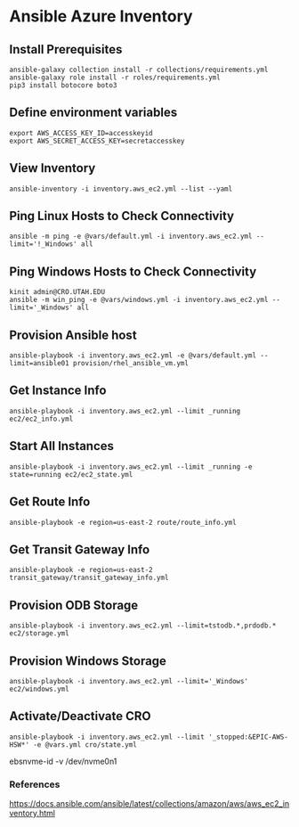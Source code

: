 # Ansible Azure Inventory

## Install Prerequisites
```
ansible-galaxy collection install -r collections/requirements.yml
ansible-galaxy role install -r roles/requirements.yml
pip3 install botocore boto3
```

## Define environment variables
```
export AWS_ACCESS_KEY_ID=accesskeyid
export AWS_SECRET_ACCESS_KEY=secretaccesskey
```

## View Inventory
```
ansible-inventory -i inventory.aws_ec2.yml --list --yaml
```

## Ping Linux Hosts to Check Connectivity
```
ansible -m ping -e @vars/default.yml -i inventory.aws_ec2.yml --limit='!_Windows' all
```

## Ping Windows Hosts to Check Connectivity
```
kinit admin@CRO.UTAH.EDU
ansible -m win_ping -e @vars/windows.yml -i inventory.aws_ec2.yml --limit='_Windows' all
```

## Provision Ansible host
```
ansible-playbook -i inventory.aws_ec2.yml -e @vars/default.yml --limit=ansible01 provision/rhel_ansible_vm.yml
```

## Get Instance Info
```
ansible-playbook -i inventory.aws_ec2.yml --limit _running ec2/ec2_info.yml
```

## Start All Instances
```
ansible-playbook -i inventory.aws_ec2.yml --limit _running -e state=running ec2/ec2_state.yml
```

## Get Route Info
```
ansible-playbook -e region=us-east-2 route/route_info.yml
```

## Get Transit Gateway Info
```
ansible-playbook -e region=us-east-2 transit_gateway/transit_gateway_info.yml
```

## Provision ODB Storage
```
ansible-playbook -i inventory.aws_ec2.yml --limit=tstodb.*,prdodb.* ec2/storage.yml
```

## Provision Windows Storage
```
ansible-playbook -i inventory.aws_ec2.yml --limit='_Windows' ec2/windows.yml
```

## Activate/Deactivate CRO
```
ansible-playbook -i inventory.aws_ec2.yml --limit '_stopped:&EPIC-AWS-HSW*' -e @vars.yml cro/state.yml
```

ebsnvme-id -v /dev/nvme0n1

### References
https://docs.ansible.com/ansible/latest/collections/amazon/aws/aws_ec2_inventory.html